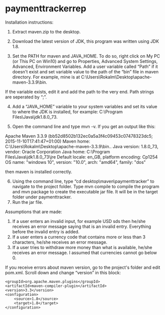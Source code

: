 # paymenttrackerrep

Installation instructions:

1) Extract maven.zip to the desktop.

2) Download the latest version of JDK, this program was written using JDK 1.8.

3) Set the PATH for maven and JAVA_HOME. To do so, right click on My PC (or This PC on Win10) and go to Properties, Advanced System Settings, Advanced, Environment Variables. Add a user variable called “Path” if it doesn't exist and set variable value to the path of the “bin” file in maven directory. For example, mine is at C:\Users\Rokalm\Desktop\apache-maven-3.3.9\bin. 

If the variable exists, edit it and add the path to the very end. Path strings are seperated by “;”.

4) Add a “JAVA_HOME” variable to your system variables and set its value to where the JDK is installed, for example: C:\Program Files\Java\jdk1.8.0_73.

5) Open the command line and type mvn -v. If you get an output like this:

Apache Maven 3.3.9 (bb52d8502b132ec0a5a3f4c09453c07478323dc5; 2015-11-10T17:41:47+01:00)
Maven home: C:\Users\Rokalm\Desktop\apache-maven-3.3.9\bin\..
Java version: 1.8.0_73, vendor: Oracle Corporation
Java home: C:\Program Files\Java\jdk1.8.0_73\jre
Default locale: en_GB, platform encoding: Cp1254
OS name: "windows 10", version: "10.0", arch: "amd64", family: "dos"

then maven is installed correctly.

6) Using the command line, type “cd desktop\maven\paymenttracker” to navigate to the project folder. Type mvn compile to compile the program and mvn package to create the executable jar file. It will be in the target folder under paymenttracker.
7) Run the jar file.

Assumptions that are made:

1) If a user enters an invalid input, for example USD sds then he/she receives an error message saying that is an invalid entry. Everything before the invalid entry is added.
2) If a user enters a currency code that contains more or less than 3 characters, he/she receives an error message.
3) If a user tries to withdraw more money than what is available, he/she receives an error message. I assumed that currencies cannot go below 0.

If you receive errors about maven version, go to the project's folder and edit pom.xml. Scroll down and change “version” in this block:


    <groupId>org.apache.maven.plugins</groupId>
    <artifactId>maven-compiler-plugin</artifactId>
    <version>3.3</version>
    <configuration>
        <source>1.8</source>
        <target>1.8</target>
    </configuration>

